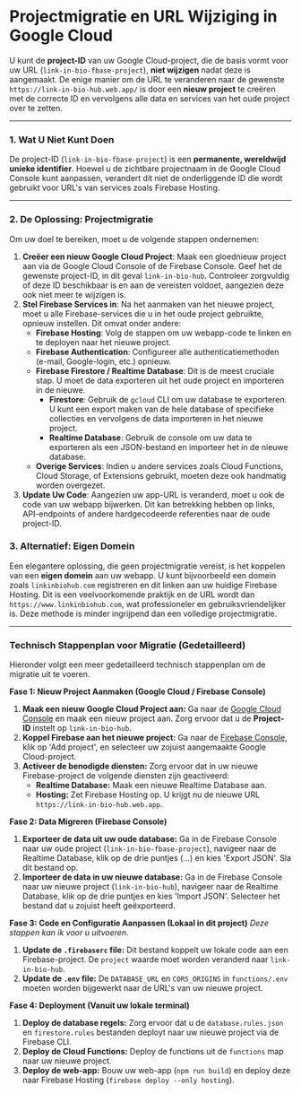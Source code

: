 # Projectmigratie en URL Wijziging in Google Cloud

U kunt de **project-ID** van uw Google Cloud-project, die de basis vormt voor uw URL (`link-in-bio-fbase-project`), **niet wijzigen** nadat deze is aangemaakt. De enige manier om de URL te veranderen naar de gewenste `https://link-in-bio-hub.web.app/` is door een **nieuw project** te creëren met de correcte ID en vervolgens alle data en services van het oude project over te zetten.

---

### 1. Wat U Niet Kunt Doen

De project-ID (`link-in-bio-fbase-project`) is een **permanente, wereldwijd unieke identifier**. Hoewel u de zichtbare projectnaam in de Google Cloud Console kunt aanpassen, verandert dit niet de onderliggende ID die wordt gebruikt voor URL's van services zoals Firebase Hosting.

---

### 2. De Oplossing: Projectmigratie

Om uw doel te bereiken, moet u de volgende stappen ondernemen:

1.  **Creëer een nieuw Google Cloud Project**: Maak een gloednieuw project aan via de Google Cloud Console of de Firebase Console. Geef het de gewenste project-ID, in dit geval `link-in-bio-hub`. Controleer zorgvuldig of deze ID beschikbaar is en aan de vereisten voldoet, aangezien deze ook niet meer te wijzigen is.
2.  **Stel Firebase Services in**: Na het aanmaken van het nieuwe project, moet u alle Firebase-services die u in het oude project gebruikte, opnieuw instellen. Dit omvat onder andere:
    * **Firebase Hosting**: Volg de stappen om uw webapp-code te linken en te deployen naar het nieuwe project.
    * **Firebase Authentication**: Configureer alle authenticatiemethoden (e-mail, Google-login, etc.) opnieuw.
    * **Firebase Firestore / Realtime Database**: Dit is de meest cruciale stap. U moet de data exporteren uit het oude project en importeren in de nieuwe.
        * **Firestore**: Gebruik de `gcloud` CLI om uw database te exporteren. U kunt een export maken van de hele database of specifieke collecties en vervolgens de data importeren in het nieuwe project.
        * **Realtime Database**: Gebruik de console om uw data te exporteren als een JSON-bestand en importeer het in de nieuwe database.
    * **Overige Services**: Indien u andere services zoals Cloud Functions, Cloud Storage, of Extensions gebruikt, moeten deze ook handmatig worden overgezet.
3.  **Update Uw Code**: Aangezien uw app-URL is veranderd, moet u ook de code van uw webapp bijwerken. Dit kan betrekking hebben op links, API-endpoints of andere hardgecodeerde referenties naar de oude project-ID.

### 3. Alternatief: Eigen Domein

Een elegantere oplossing, die geen projectmigratie vereist, is het koppelen van een **eigen domein** aan uw webapp. U kunt bijvoorbeeld een domein zoals `linkinbiohub.com` registreren en dit linken aan uw huidige Firebase Hosting. Dit is een veelvoorkomende praktijk en de URL wordt dan `https://www.linkinbiohub.com`, wat professioneler en gebruiksvriendelijker is. Deze methode is minder ingrijpend dan een volledige projectmigratie.

---

### Technisch Stappenplan voor Migratie (Gedetailleerd)

Hieronder volgt een meer gedetailleerd technisch stappenplan om de migratie uit te voeren.

**Fase 1: Nieuw Project Aanmaken (Google Cloud / Firebase Console)**
1.  **Maak een nieuw Google Cloud Project aan:** Ga naar de [Google Cloud Console](https://console.cloud.google.com/) en maak een nieuw project aan. Zorg ervoor dat u de **Project-ID** instelt op `link-in-bio-hub`.
2.  **Koppel Firebase aan het nieuwe project:** Ga naar de [Firebase Console](https://console.firebase.google.com/), klik op 'Add project', en selecteer uw zojuist aangemaakte Google Cloud-project.
3.  **Activeer de benodigde diensten:** Zorg ervoor dat in uw nieuwe Firebase-project de volgende diensten zijn geactiveerd:
    *   **Realtime Database:** Maak een nieuwe Realtime Database aan.
    *   **Hosting:** Zet Firebase Hosting op. U krijgt nu de nieuwe URL `https://link-in-bio-hub.web.app`.

**Fase 2: Data Migreren (Firebase Console)**
1.  **Exporteer de data uit uw oude database:** Ga in de Firebase Console naar uw oude project (`link-in-bio-fbase-project`), navigeer naar de Realtime Database, klik op de drie puntjes (...) en kies 'Export JSON'. Sla dit bestand op.
2.  **Importeer de data in uw nieuwe database:** Ga in de Firebase Console naar uw nieuwe project (`link-in-bio-hub`), navigeer naar de Realtime Database, klik op de drie puntjes en kies 'Import JSON'. Selecteer het bestand dat u zojuist heeft geëxporteerd.

**Fase 3: Code en Configuratie Aanpassen (Lokaal in dit project)**
*Deze stappen kan ik voor u uitvoeren.*
1.  **Update de `.firebaserc` file:** Dit bestand koppelt uw lokale code aan een Firebase-project. De `project` waarde moet worden veranderd naar `link-in-bio-hub`.
2.  **Update de `.env` file:** De `DATABASE_URL` en `CORS_ORIGINS` in `functions/.env` moeten worden bijgewerkt naar de URL's van uw nieuwe project.

**Fase 4: Deployment (Vanuit uw lokale terminal)**
1.  **Deploy de database regels:** Zorg ervoor dat u de `database.rules.json` en `firestore.rules` bestanden deployt naar uw nieuwe project via de Firebase CLI.
2.  **Deploy de Cloud Functions:** Deploy de functions uit de `functions` map naar uw nieuwe project.
3.  **Deploy de web-app:** Bouw uw web-app (`npm run build`) en deploy deze naar Firebase Hosting (`firebase deploy --only hosting`).
